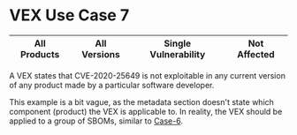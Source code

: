 # VEX Use Case 7

| All Products | All Versions | Single Vulnerability | Not Affected |
| --- | --- | --- | --- |

A VEX states that CVE-2020-25649 is not exploitable in any current version of any product made by a 
particular software developer.

This example is a bit vague, as the metadata section doesn't state which component (product) the VEX is
applicable to. In reality, the VEX should be applied to a group of SBOMs, similar to [Case-6](../Case-6).
